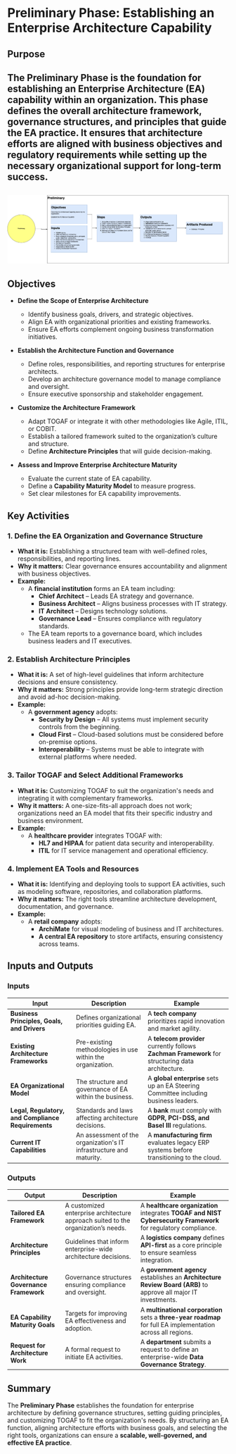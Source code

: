 # Preliminary Phase: Establishing an Enterprise Architecture Capability

## Purpose

The Preliminary Phase is the foundation for establishing an **Enterprise Architecture (EA) capability** within an organization. This phase defines the overall architecture framework, governance structures, and principles that guide the EA practice. It ensures that architecture efforts are aligned with business objectives and regulatory requirements while setting up the necessary organizational support for long-term success.
---
![Preliminary Phase](../images/TOGAF-Preliminary.drawio.png)
---
## Objectives

- **Define the Scope of Enterprise Architecture**
  - Identify business goals, drivers, and strategic objectives.
  - Align EA with organizational priorities and existing frameworks.
  - Ensure EA efforts complement ongoing business transformation initiatives.

- **Establish the Architecture Function and Governance**
  - Define roles, responsibilities, and reporting structures for enterprise architects.
  - Develop an architecture governance model to manage compliance and oversight.
  - Ensure executive sponsorship and stakeholder engagement.

- **Customize the Architecture Framework**
  - Adapt TOGAF or integrate it with other methodologies like Agile, ITIL, or COBIT.
  - Establish a tailored framework suited to the organization’s culture and structure.
  - Define **Architecture Principles** that will guide decision-making.

- **Assess and Improve Enterprise Architecture Maturity**
  - Evaluate the current state of EA capability.
  - Define a **Capability Maturity Model** to measure progress.
  - Set clear milestones for EA capability improvements.

## Key Activities

### 1. Define the EA Organization and Governance Structure
- **What it is:** Establishing a structured team with well-defined roles, responsibilities, and reporting lines.  
- **Why it matters:** Clear governance ensures accountability and alignment with business objectives.  
- **Example:**  
  - A **financial institution** forms an EA team including:
    - **Chief Architect** – Leads EA strategy and governance.
    - **Business Architect** – Aligns business processes with IT strategy.
    - **IT Architect** – Designs technology solutions.
    - **Governance Lead** – Ensures compliance with regulatory standards.
  - The EA team reports to a governance board, which includes business leaders and IT executives.

### 2. Establish Architecture Principles
- **What it is:** A set of high-level guidelines that inform architecture decisions and ensure consistency.  
- **Why it matters:** Strong principles provide long-term strategic direction and avoid ad-hoc decision-making.  
- **Example:**  
  - A **government agency** adopts:
    - **Security by Design** – All systems must implement security controls from the beginning.
    - **Cloud First** – Cloud-based solutions must be considered before on-premise options.
    - **Interoperability** – Systems must be able to integrate with external platforms where needed.

### 3. Tailor TOGAF and Select Additional Frameworks
- **What it is:** Customizing TOGAF to suit the organization's needs and integrating it with complementary frameworks.  
- **Why it matters:** A one-size-fits-all approach does not work; organizations need an EA model that fits their specific industry and business environment.  
- **Example:**  
  - A **healthcare provider** integrates TOGAF with:
    - **HL7 and HIPAA** for patient data security and interoperability.
    - **ITIL** for IT service management and operational efficiency.

### 4. Implement EA Tools and Resources
- **What it is:** Identifying and deploying tools to support EA activities, such as modeling software, repositories, and collaboration platforms.  
- **Why it matters:** The right tools streamline architecture development, documentation, and governance.  
- **Example:**  
  - A **retail company** adopts:
    - **ArchiMate** for visual modeling of business and IT architectures.
    - **A central EA repository** to store artifacts, ensuring consistency across teams.

## Inputs and Outputs

### Inputs

| Input | Description | Example |
|---|---|---|
| **Business Principles, Goals, and Drivers** | Defines organizational priorities guiding EA. | A **tech company** prioritizes rapid innovation and market agility. |
| **Existing Architecture Frameworks** | Pre-existing methodologies in use within the organization. | A **telecom provider** currently follows **Zachman Framework** for structuring data architecture. |
| **EA Organizational Model** | The structure and governance of EA within the business. | A **global enterprise** sets up an EA Steering Committee including business leaders. |
| **Legal, Regulatory, and Compliance Requirements** | Standards and laws affecting architecture decisions. | A **bank** must comply with **GDPR, PCI-DSS, and Basel III** regulations. |
| **Current IT Capabilities** | An assessment of the organization's IT infrastructure and maturity. | A **manufacturing firm** evaluates legacy ERP systems before transitioning to the cloud. |

### Outputs

| Output | Description | Example |
|---|---|---|
| **Tailored EA Framework** | A customized enterprise architecture approach suited to the organization’s needs. | A **healthcare organization** integrates **TOGAF and NIST Cybersecurity Framework** for regulatory compliance. |
| **Architecture Principles** | Guidelines that inform enterprise-wide architecture decisions. | A **logistics company** defines **API-first** as a core principle to ensure seamless integration. |
| **Architecture Governance Framework** | Governance structures ensuring compliance and oversight. | A **government agency** establishes an **Architecture Review Board (ARB)** to approve all major IT investments. |
| **EA Capability Maturity Goals** | Targets for improving EA effectiveness and adoption. | A **multinational corporation** sets a **three-year roadmap** for full EA implementation across all regions. |
| **Request for Architecture Work** | A formal request to initiate EA activities. | A **department** submits a request to define an enterprise-wide **Data Governance Strategy**. |

## Summary

The **Preliminary Phase** establishes the foundation for enterprise architecture by defining governance structures, setting guiding principles, and customizing TOGAF to fit the organization's needs. By structuring an EA function, aligning architecture efforts with business goals, and selecting the right tools, organizations can ensure a **scalable, well-governed, and effective EA practice**.

